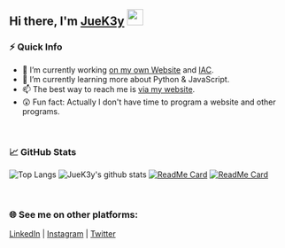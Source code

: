 ## Hi there,  I'm [JueK3y](https://juek3y.com) <img src="https://github.com/TheDudeThatCode/TheDudeThatCode/blob/master/Assets/Hi.gif" width="29px">


### ⚡ Quick Info
- 🔭 I’m currently working [on my own Website](https://juek3y.com) and [IAC](https://github.com/JueK3y/Instagram-automated-commenting).
- 🌱 I’m currently learning more about Python & JavaScript.
- 📫 The best way to reach me is [via my website](https://juek3y.com/de/contact).
- 😲 Fun fact: Actually I don't have time to program a website and other programs.
<br>

### 📈 GitHub Stats
![Top Langs](https://github-readme-stats.vercel.app/api/top-langs/?username=JueK3y&hide=SCSS,Less&show_icons=true&theme=tokyonight)
![JueK3y's github stats](https://github-readme-stats.vercel.app/api?username=JueK3y&show_icons=true&theme=tokyonight)
[![ReadMe Card](https://github-readme-stats.vercel.app/api/pin/?username=JueK3y&repo=juek3y.com&show_icons=true&theme=tokyonight)](https://github.com/JueK3y/juek3y.com)
[![ReadMe Card](https://github-readme-stats.vercel.app/api/pin/?username=JueK3y&repo=Instagram-automated-commenting&show_icons=true&theme=tokyonight)](https://github.com/JueK3y/Instagram-automated-commenting)
<!-- ![JueK3y's wakatime stats](https://github-readme-stats.vercel.app/api/wakatime?username=@JueK3y&layout=compact&show_icons=true&theme=tokyonight) --> 
<br>

### 🌐 See me on other platforms:
[LinkedIn](https://www.linkedin.com/in/julian-kennedy-907394200) | [Instagram](https://www.instagram.com/jueK3y/) | [Twitter](https://twitter.com/juek3y)
<!-- [<img align="left" alt="JueK3y.com" width="22px" src="https://raw.githubusercontent.com/iconic/open-iconic/master/svg/globe.svg" />][website]
[<img align="left" alt="JueK3y | Twitter" width="22px" src="https://cdn.jsdelivr.net/npm/simple-icons@v3/icons/twitter.svg" />][twitter]
[<img align="left" alt="JueK3y | LinkedIn" width="22px" src="https://cdn.jsdelivr.net/npm/simple-icons@v3/icons/linkedin.svg" />][linkedin] -->
